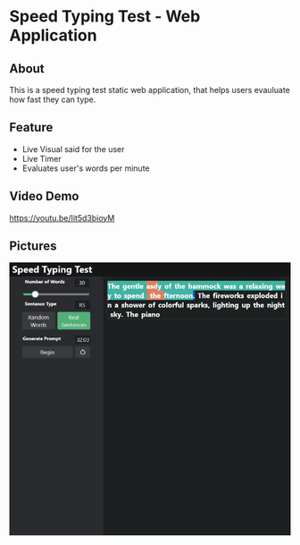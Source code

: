# Speed Typing Test - Web Application

## About
This is a speed typing test static web application, that helps users evauluate how fast they can type.

## Feature
* Live Visual said for the user
* Live Timer
* Evaluates user's words per minute

## Video Demo
https://youtu.be/Iit5d3bioyM

## Pictures
![Example 1](./demoPics/example.png)

